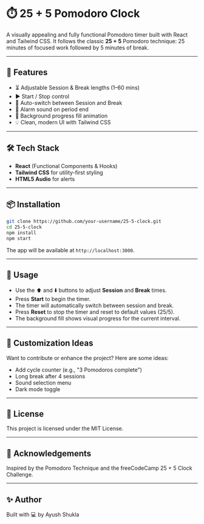 # ⏱️ 25 + 5 Pomodoro Clock

A visually appealing and fully functional Pomodoro timer built with React and Tailwind CSS. It follows the classic **25 + 5** Pomodoro technique: 25 minutes of focused work followed by 5 minutes of break.

---

## 🚀 Features

- ⏳ Adjustable Session & Break lengths (1–60 mins)
- ▶️ Start / Stop control
- 🔁 Auto-switch between Session and Break
- 📢 Alarm sound on period end
- 🎨 Background progress fill animation
- 💡 Clean, modern UI with Tailwind CSS

---

## 🛠️ Tech Stack

- **React** (Functional Components & Hooks)
- **Tailwind CSS** for utility-first styling
- **HTML5 Audio** for alerts

---

## 📦 Installation

```bash
git clone https://github.com/your-username/25-5-clock.git
cd 25-5-clock
npm install
npm start
```

The app will be available at `http://localhost:3000`.

---

## 🧪 Usage

- Use the ⬆️ and ⬇️ buttons to adjust **Session** and **Break** times.
- Press **Start** to begin the timer.
- The timer will automatically switch between session and break.
- Press **Reset** to stop the timer and reset to default values (25/5).
- The background fill shows visual progress for the current interval.

--- 

## 🔔 Customization Ideas

Want to contribute or enhance the project? Here are some ideas:

- Add cycle counter (e.g., "3 Pomodoros complete")
- Long break after 4 sessions
- Sound selection menu
- Dark mode toggle

---

## 📜 License

This project is licensed under the MIT License.

---

## 🙌 Acknowledgements

Inspired by the Pomodoro Technique and the freeCodeCamp 25 + 5 Clock Challenge.

---

## ✨ Author

Built with 💻 by Ayush Shukla
